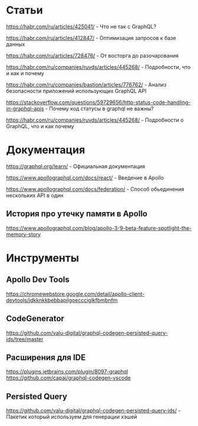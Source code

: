# Статьи

https://habr.com/ru/articles/425041/ - Что не так с GraphQL?

https://habr.com/ru/articles/412847/ - Оптимизация запросов к базе данных

https://habr.com/ru/articles/728476/ - От восторга до разочарования 

https://habr.com/ru/companies/ruvds/articles/445268/ - Подробности, что и как и почему
	
https://habr.com/ru/companies/bastion/articles/776762/ - Анализ безопасности приложений использующих GraphQL API

https://stackoverflow.com/questions/59729656/http-status-code-handling-in-graphql-apis - Почему код статусы в graphql не важны?

https://habr.com/ru/companies/ruvds/articles/445268/ - Подробности о GraphQL, что и как почему

# Документация

https://graphql.org/learn/ - Официальная документация

https://www.apollographql.com/docs/react/ - Введение в Apollo

https://www.apollographql.com/docs/federation/  - Способ обьединения нескольких API в один

## История про утечку памяти в Apollo

https://www.apollographql.com/blog/apollo-3-9-beta-feature-spotlight-the-memory-story

# Инструменты

## Apollo Dev Tools
https://chromewebstore.google.com/detail/apollo-client-devtools/jdkknkkbebbapilgoeccciglkfbmbnfm

## CodeGenerator
https://github.com/valu-digital/graphql-codegen-persisted-query-ids/tree/master

## Расширения для IDE

https://plugins.jetbrains.com/plugin/8097-graphql
https://github.com/capaj/graphql-codegen-vscode

## Persisted Query

https://github.com/valu-digital/graphql-codegen-persisted-query-ids/ - Пакетик который используем для генерации хэшей

